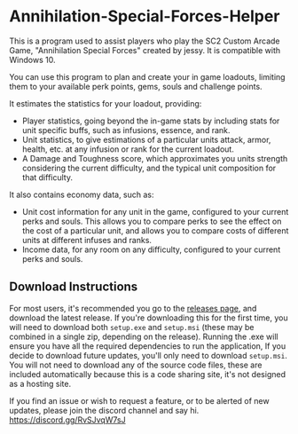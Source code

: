 # Annihilation-Special-Forces-Helper
This is a program used to assist players who play the SC2 Custom Arcade Game, "Annihilation Special Forces" created by <Cruxis>jessy. 
It is compatible with Windows 10.

You can use this program to plan and create your in game loadouts, limiting them to your available perk points, gems, souls and challenge points. 
  
It estimates the statistics for your loadout, providing:
  - Player statistics, going beyond the in-game stats by including stats for unit specific buffs, such as infusions, essence, and rank.
  - Unit statistics, to give estimations of a particular units attack, armor, health, etc. at any infusion or rank for the current loadout.
  - A Damage and Toughness score, which approximates you units strength considering the current difficulty, and the typical unit composition for that difficulty.

It also contains economy data, such as:
  - Unit cost information for any unit in the game, configured to your current perks and souls. This allows you to compare perks to see the effect on the cost of a particular unit, and allows you to compare costs of different units at different infuses and ranks.
  - Income data, for any room on any difficulty, configured to your current perks and souls.

## Download Instructions
For most users, it's recommended you go to the [releases page](https://github.com/vbergaaa/Annihilation-Special-Forces-Helper/releases/tag/v1.3.5), and download the latest release. If you're downloading this for the first time, you will need to download both `setup.exe` and `setup.msi` (these may be combined in a single zip, depending on the release). Running the .exe will ensure you have all the required dependencies to run the application, If you decide to download future updates, you'll only need to download `setup.msi`. You will not need to download any of the source code files, these are included automatically because this is a code sharing site, it's not designed as a hosting site.

If you find an issue or wish to request a feature, or to be alerted of new updates, please join the discord channel and say hi. https://discord.gg/RvSJvqW7sJ
